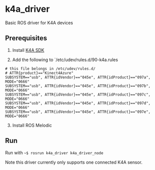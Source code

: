 # k4a_driver
Basic ROS driver for K4A devices

## Prerequisites

1. Install [K4A SDK](https://docs.microsoft.com/en-us/azure/Kinect-dk/sensor-sdk-download)

2. Add the following to `/etc/udev/rules.d/90-k4a.rules

```
# this file belongs in /etc/udev/rules.d/
# ATTR{product}=="Kinect4Azure"
SUBSYSTEM=="usb", ATTR{idVendor}=="045e", ATTR{idProduct}=="097a", MODE="0666"
SUBSYSTEM=="usb", ATTR{idVendor}=="045e", ATTR{idProduct}=="097b", MODE="0666"
SUBSYSTEM=="usb", ATTR{idVendor}=="045e", ATTR{idProduct}=="097c", MODE="0666"
SUBSYSTEM=="usb", ATTR{idVendor}=="045e", ATTR{idProduct}=="097d", MODE="0666"
SUBSYSTEM=="usb", ATTR{idVendor}=="045e", ATTR{idProduct}=="097e", MODE="0666"
```

3. Install ROS Melodic

## Run

Run with `~$ rosrun k4a_driver k4a_driver_node`

Note this driver currently only supports one connected K4A sensor.
